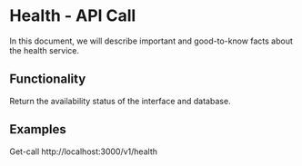 # Health - API Call
In this document, we will describe important and good-to-know facts about the health service.

## Functionality
Return the availability status of the interface and database.

## Examples
Get-call http://localhost:3000/v1/health  